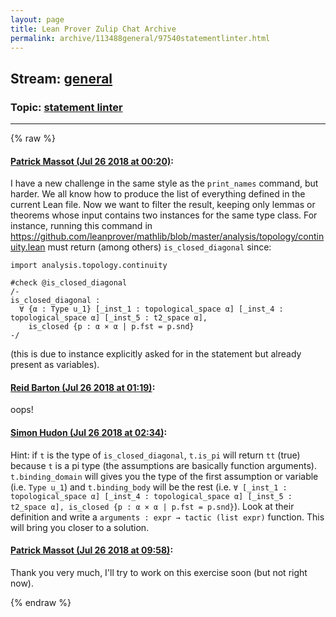 ```yaml
---
layout: page
title: Lean Prover Zulip Chat Archive 
permalink: archive/113488general/97540statementlinter.html
---
```


## Stream: [general](index.html)
### Topic: [statement linter](97540statementlinter.html)

---


{% raw %}
#### [ Patrick Massot (Jul 26 2018 at 00:20)](https://leanprover.zulipchat.com/#narrow/stream/113488-general/topic/statement%20linter/near/130305793):
I have a new challenge in the same style as the `print_names` command, but harder. We all know how to produce the list of everything defined in the current Lean file. Now we want to filter the result, keeping only lemmas or theorems whose input contains two instances for the same type class. For instance, running this command in https://github.com/leanprover/mathlib/blob/master/analysis/topology/continuity.lean must return (among others) `is_closed_diagonal` since:
```lean
import analysis.topology.continuity

#check @is_closed_diagonal
/-
is_closed_diagonal :
  ∀ {α : Type u_1} [_inst_1 : topological_space α] [_inst_4 : topological_space α] [_inst_5 : t2_space α],
    is_closed {p : α × α | p.fst = p.snd}
-/
```
(this is due to instance explicitly asked for in the statement but already present as variables).

#### [ Reid Barton (Jul 26 2018 at 01:19)](https://leanprover.zulipchat.com/#narrow/stream/113488-general/topic/statement%20linter/near/130308512):
oops!

#### [ Simon Hudon (Jul 26 2018 at 02:34)](https://leanprover.zulipchat.com/#narrow/stream/113488-general/topic/statement%20linter/near/130312325):
Hint: if `t` is the type of `is_closed_diagonal`, `t.is_pi` will return `tt` (true) because `t` is a pi type (the assumptions are basically function arguments). `t.binding_domain` will gives you the type of the first assumption or variable  (i.e. `Type u_1`) and `t.binding_body` will be the rest (i.e. `∀ [_inst_1 : topological_space α] [_inst_4 : topological_space α] [_inst_5 : t2_space α], is_closed {p : α × α | p.fst = p.snd}`). Look at their definition and write a `arguments : expr → tactic (list expr)` function. This will bring you closer to a solution.

#### [ Patrick Massot (Jul 26 2018 at 09:58)](https://leanprover.zulipchat.com/#narrow/stream/113488-general/topic/statement%20linter/near/130328113):
Thank you very much, I'll try to work on this exercise soon (but not right now).


{% endraw %}
